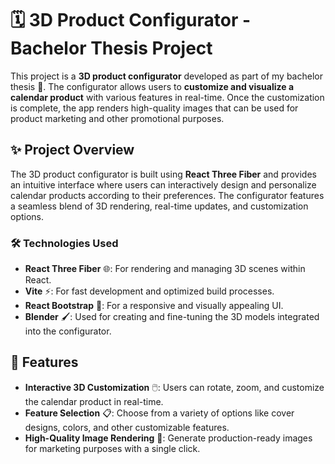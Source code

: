 # 🗓️ 3D Product Configurator - Bachelor Thesis Project

This project is a **3D product configurator** developed as part of my bachelor thesis 📝. The configurator allows users to **customize and visualize a calendar product** with various features in real-time. Once the customization is complete, the app renders high-quality images that can be used for product marketing and other promotional purposes.

## ✨ Project Overview

The 3D product configurator is built using **React Three Fiber** and provides an intuitive interface where users can interactively design and personalize calendar products according to their preferences. The configurator features a seamless blend of 3D rendering, real-time updates, and customization options.

### 🛠️ Technologies Used

- **React Three Fiber** 🌐: For rendering and managing 3D scenes within React.
- **Vite** ⚡: For fast development and optimized build processes.
- **React Bootstrap** 🎨: For a responsive and visually appealing UI.
- **Blender** 🖌️: Used for creating and fine-tuning the 3D models integrated into the configurator.

## 🚀 Features

- **Interactive 3D Customization** 🖱️: Users can rotate, zoom, and customize the calendar product in real-time.
- **Feature Selection** 📋: Choose from a variety of options like cover designs, colors, and other customizable features.
- **High-Quality Image Rendering** 📸: Generate production-ready images for marketing purposes with a single click.